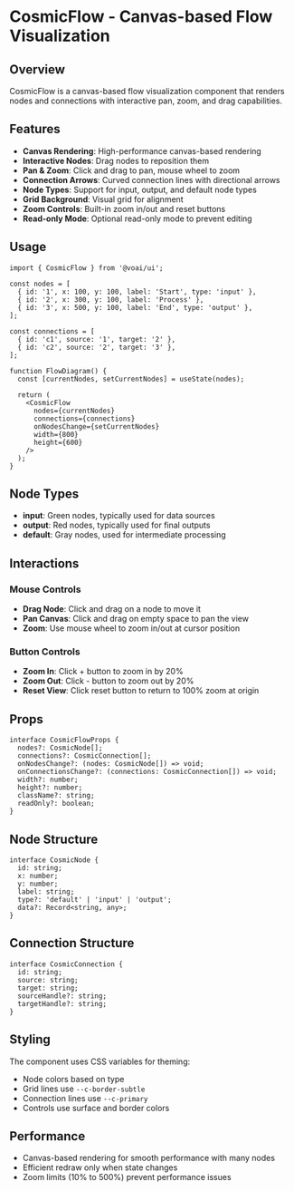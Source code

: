# CosmicFlow - Canvas-based Flow Visualization

## Overview

CosmicFlow is a canvas-based flow visualization component that renders nodes and connections with interactive pan, zoom, and drag capabilities.

## Features

- **Canvas Rendering**: High-performance canvas-based rendering
- **Interactive Nodes**: Drag nodes to reposition them
- **Pan & Zoom**: Click and drag to pan, mouse wheel to zoom
- **Connection Arrows**: Curved connection lines with directional arrows
- **Node Types**: Support for input, output, and default node types
- **Grid Background**: Visual grid for alignment
- **Zoom Controls**: Built-in zoom in/out and reset buttons
- **Read-only Mode**: Optional read-only mode to prevent editing

## Usage

```tsx
import { CosmicFlow } from '@voai/ui';

const nodes = [
  { id: '1', x: 100, y: 100, label: 'Start', type: 'input' },
  { id: '2', x: 300, y: 100, label: 'Process' },
  { id: '3', x: 500, y: 100, label: 'End', type: 'output' },
];

const connections = [
  { id: 'c1', source: '1', target: '2' },
  { id: 'c2', source: '2', target: '3' },
];

function FlowDiagram() {
  const [currentNodes, setCurrentNodes] = useState(nodes);

  return (
    <CosmicFlow
      nodes={currentNodes}
      connections={connections}
      onNodesChange={setCurrentNodes}
      width={800}
      height={600}
    />
  );
}
```

## Node Types

- **input**: Green nodes, typically used for data sources
- **output**: Red nodes, typically used for final outputs
- **default**: Gray nodes, used for intermediate processing

## Interactions

### Mouse Controls
- **Drag Node**: Click and drag on a node to move it
- **Pan Canvas**: Click and drag on empty space to pan the view
- **Zoom**: Use mouse wheel to zoom in/out at cursor position

### Button Controls
- **Zoom In**: Click + button to zoom in by 20%
- **Zoom Out**: Click - button to zoom out by 20%
- **Reset View**: Click reset button to return to 100% zoom at origin

## Props

```tsx
interface CosmicFlowProps {
  nodes?: CosmicNode[];
  connections?: CosmicConnection[];
  onNodesChange?: (nodes: CosmicNode[]) => void;
  onConnectionsChange?: (connections: CosmicConnection[]) => void;
  width?: number;
  height?: number;
  className?: string;
  readOnly?: boolean;
}
```

## Node Structure

```tsx
interface CosmicNode {
  id: string;
  x: number;
  y: number;
  label: string;
  type?: 'default' | 'input' | 'output';
  data?: Record<string, any>;
}
```

## Connection Structure

```tsx
interface CosmicConnection {
  id: string;
  source: string;
  target: string;
  sourceHandle?: string;
  targetHandle?: string;
}
```

## Styling

The component uses CSS variables for theming:
- Node colors based on type
- Grid lines use `--c-border-subtle`
- Connection lines use `--c-primary`
- Controls use surface and border colors

## Performance

- Canvas-based rendering for smooth performance with many nodes
- Efficient redraw only when state changes
- Zoom limits (10% to 500%) prevent performance issues